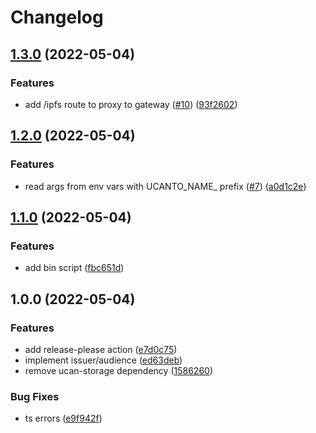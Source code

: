 # Changelog

## [1.3.0](https://github.com/web3-storage/ucanto-name-system/compare/v1.2.0...v1.3.0) (2022-05-04)


### Features

* add /ipfs route to proxy to gateway ([#10](https://github.com/web3-storage/ucanto-name-system/issues/10)) ([93f2602](https://github.com/web3-storage/ucanto-name-system/commit/93f26024deb202f27f4a4e832f45a3813fdbe374))

## [1.2.0](https://github.com/web3-storage/ucanto-name-system/compare/v1.1.0...v1.2.0) (2022-05-04)


### Features

* read args from env vars with UCANTO_NAME_ prefix ([#7](https://github.com/web3-storage/ucanto-name-system/issues/7)) ([a0d1c2e](https://github.com/web3-storage/ucanto-name-system/commit/a0d1c2e39f053608e3b83350dcfc3d2867ccafc0))

## [1.1.0](https://github.com/web3-storage/ucanto-name-system/compare/v1.0.0...v1.1.0) (2022-05-04)


### Features

* add bin script ([fbc651d](https://github.com/web3-storage/ucanto-name-system/commit/fbc651d432d2c4125e76f8b5daf2060e40d7a72b))

## 1.0.0 (2022-05-04)


### Features

* add release-please action ([e7d0c75](https://github.com/web3-storage/hack-ucanto-thing/commit/e7d0c754ee911e3f80e71d1c424e356d5a80e8d2))
* implement issuer/audience ([ed63deb](https://github.com/web3-storage/hack-ucanto-thing/commit/ed63deb677900d3564e70684ec7639c3aabecc81))
* remove ucan-storage dependency ([1586260](https://github.com/web3-storage/hack-ucanto-thing/commit/158626018d2670667fed892bf595fe96528c4c13))


### Bug Fixes

* ts errors ([e9f942f](https://github.com/web3-storage/hack-ucanto-thing/commit/e9f942fc809dd3a715fdaadf7ed84440ed79a523))
